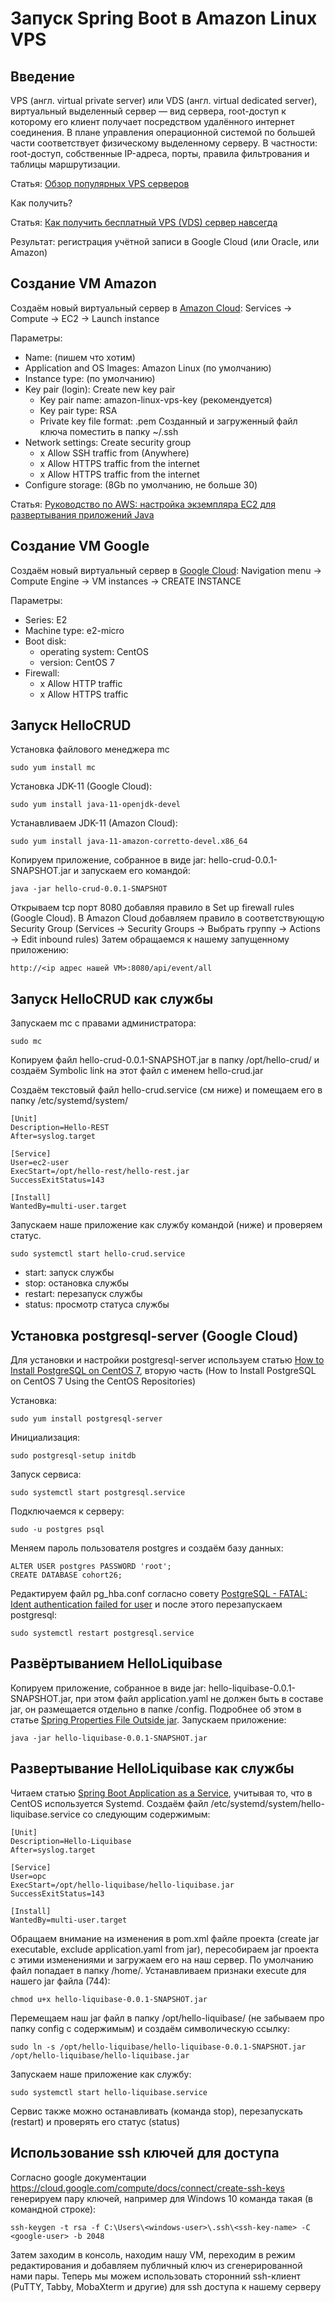Запуск Spring Boot в Amazon Linux VPS
=====================================

## Введение

VPS (англ. virtual private server) или VDS (англ. virtual dedicated server), виртуальный выделенный сервер — вид сервера, root-доступ к которому его клиент получает посредством удалённого интернет соединения. В плане управления операционной системой по большей части соответствует физическому выделенному серверу. В частности: root-доступ, собственные IP-адреса, порты, правила фильтрования и таблицы маршрутизации.

Статья: [Обзор популярных VPS серверов](https://habr.com/ru/articles/686238/)

Как получить?

Статья: [Как получить бесплатный VPS (VDS) сервер навсегда](https://seopulses.ru/kak-poluchit-besplatniy-vps-vds-server-navsegda/)

Результат: регистрация учётной записи в Google Cloud (или Oracle, или Amazon)

## Создание VM Amazon

Создаём новый виртуальный сервер в [Amazon Cloud](https://aws.amazon.com):
Services -> Compute -> EC2 -> Launch instance

Параметры:
- Name: (пишем что хотим)
- Application and OS Images: Amazon Linux (по умолчанию)
- Instance type: (по умолчанию)
- Key pair (login): Create new key pair
  - Key pair name: amazon-linux-vps-key (рекомендуется)
  - Key pair type: RSA
  - Private key file format: .pem
  Созданный и загруженный файл ключа поместить в папку ~/.ssh
- Network settings: Create security group
  - x Allow SSH traffic from (Anywhere)
  - x Allow HTTPS traffic from the internet
  - x Allow HTTPS traffic from the internet
- Configure storage: (8Gb по умолчанию, не больше 30)

Статья: [Руководство по AWS: настройка экземпляра EC2 для развертывания приложений Java](https://medium.com/nuances-of-programming/%D1%80%D1%83%D0%BA%D0%BE%D0%B2%D0%BE%D0%B4%D1%81%D1%82%D0%B2%D0%BE-%D0%BF%D0%BE-aws-%D0%BD%D0%B0%D1%81%D1%82%D1%80%D0%BE%D0%B9%D0%BA%D0%B0-%D1%8D%D0%BA%D0%B7%D0%B5%D0%BC%D0%BF%D0%BB%D1%8F%D1%80%D0%B0-ec2-%D0%B4%D0%BB%D1%8F-%D1%80%D0%B0%D0%B7%D0%B2%D0%B5%D1%80%D1%82%D1%8B%D0%B2%D0%B0%D0%BD%D0%B8%D1%8F-%D0%BF%D1%80%D0%B8%D0%BB%D0%BE%D0%B6%D0%B5%D0%BD%D0%B8%D0%B9-java-3a0b3f91a93e)

## Создание VM Google

Создаём новый виртуальный сервер в [Google Cloud](https://cloud.google.com):
Navigation menu -> Compute Engine -> VM instances  -> CREATE INSTANCE

Параметры:
- Series: E2
- Machine type: e2-micro
- Boot disk:
  - operating system: CentOS
  - version: CentOS 7
- Firewall:
  - x Allow HTTP traffic
  - x Allow HTTPS traffic

## Запуск HelloCRUD

Установка файлового менеджера mc

```
sudo yum install mc
```

Установка JDK-11 (Google Cloud):

```
sudo yum install java-11-openjdk-devel
```

Устанавливаем JDK-11 (Amazon Cloud):

```
sudo yum install java-11-amazon-corretto-devel.x86_64
```

Копируем приложение, собранное в виде jar: hello-crud-0.0.1-SNAPSHOT.jar и запускаем его командой:

```
java -jar hello-crud-0.0.1-SNAPSHOT
```

Открываем tcp порт 8080 добавляя правило в Set up firewall rules (Google Cloud). В Amazon Cloud добавляем правило в соответствующую Security Group (Services -> Security Groups -> Выбрать группу -> Actions -> Edit inbound rules) Затем обращаемся к нашему запущенному приложению:

```
http://<ip адрес нашей VM>:8080/api/event/all
```

## Запуск HelloCRUD как службы

Запускаем mc c правами администратора:

```
sudo mc
```

Копируем файл hello-crud-0.0.1-SNAPSHOT.jar в папку /opt/hello-crud/ и создаём Symbolic link на этот файл с именем hello-crud.jar

Создаём текстовый файл hello-crud.service (см ниже) и помещаем его в папку /etc/systemd/system/

```
[Unit]
Description=Hello-REST
After=syslog.target

[Service]
User=ec2-user
ExecStart=/opt/hello-rest/hello-rest.jar
SuccessExitStatus=143

[Install]
WantedBy=multi-user.target
```

Запускаем наше приложение как службу командой (ниже) и проверяем статус.

```
sudo systemctl start hello-crud.service
```

- start: запуск службы
- stop: остановка службы
- restart: перезапуск службы
- status: просмотр статуса службы

## Установка postgresql-server (Google Cloud)

Для установки и настройки postgresql-server используем статью [How to Install PostgreSQL on CentOS 7](https://www.hostinger.com/tutorials/how-to-install-postgresql-on-centos-7/), вторую часть (How to Install PostgreSQL on CentOS 7 Using the CentOS Repositories)

Установка:

```
sudo yum install postgresql-server
```

Инициализация:

```
sudo postgresql-setup initdb
```

Запуск сервиса:

```
sudo systemctl start postgresql.service
```

Подключаемся к серверу:

```
sudo -u postgres psql
```

Меняем пароль пользователя postgres и создаём базу данных:

```
ALTER USER postgres PASSWORD 'root';
CREATE DATABASE cohort26;
```

Редактируем файл pg_hba.conf согласно совету [PostgreSQL - FATAL: Ident authentication failed for user](https://stackoverflow.com/questions/50085286/postgresql-fatal-ident-authentication-failed-for-user) и после этого перезапускаем postgresql:

```
sudo systemctl restart postgresql.service
```

## Развёртыванием HelloLiquibase

Копируем приложение, собранное в виде jar: hello-liquibase-0.0.1-SNAPSHOT.jar, при этом файл application.yaml не должен быть в составе jar, он размещается отдельно в папке /config. Подробнее об этом в статье [Spring Properties File Outside jar](https://www.baeldung.com/spring-properties-file-outside-jar). Запускаем приложение:

```
java -jar hello-liquibase-0.0.1-SNAPSHOT.jar
```

## Развертывание HelloLiquibase как службы

Читаем статью [Spring Boot Application as a Service](https://www.baeldung.com/spring-boot-app-as-a-service), учитывая то, что в CentOS используется Systemd. Создаём файл /etc/systemd/system/hello-liquibase.service со следующим содержимым:

```
[Unit]
Description=Hello-Liquibase
After=syslog.target

[Service]
User=opc
ExecStart=/opt/hello-liquibase/hello-liquibase.jar
SuccessExitStatus=143

[Install]
WantedBy=multi-user.target
```

Обращаем внимание на изменения в pom.xml файле проекта (create jar executable, exclude application.yaml from jar), пересобираем jar проекта с этими изменениями и загружаем его на наш сервер. По умолчанию файл попадает в папку /home/<linux-user-name>. Устанавливаем признаки execute для нашего jar файла (744):

```
chmod u+x hello-liquibase-0.0.1-SNAPSHOT.jar
```

Перемещаем наш jar файл в папку /opt/hello-liquibase/ (не забываем про папку config с содержимым) и создаём символическую ссылку:

```
sudo ln -s /opt/hello-liquibase/hello-liquibase-0.0.1-SNAPSHOT.jar /opt/hello-liquibase/hello-liquibase.jar
```

Запускаем наше приложение как службу:

```
sudo systemctl start hello-liquibase.service
```

Сервис также можно останавливать (команда stop), перезапускать (restart) и проверять его статус (status)

## Использование ssh ключей для доступа

Согласно google документации https://cloud.google.com/compute/docs/connect/create-ssh-keys генерируем пару ключей, например для Windows 10 команда такая (в командной строке):

```
ssh-keygen -t rsa -f C:\Users\<windows-user>\.ssh\<ssh-key-name> -C <google-user> -b 2048
```

Затем заходим в консоль, находим нашу VM, переходим в режим редактирования и добавляем публичный ключ из сгенерированной нами пары. Теперь мы можем использовать сторонний ssh-клиент (PuTTY, Tabby, MobaXterm и другие) для ssh доступа к нашему серверу